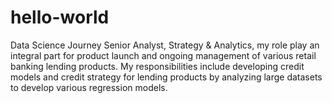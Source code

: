 # hello-world
Data Science Journey
Senior Analyst, Strategy & Analytics, my role play an integral part for product launch and ongoing management of various retail banking lending products. My responsibilities include developing credit models and credit strategy for lending products by analyzing large datasets to develop various regression models.
